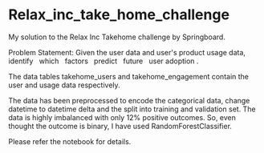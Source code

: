 # Relax_inc_take_home_challenge
My solution to the Relax Inc Takehome challenge by Springboard.

Problem Statement:
Given the user data and user's product usage data, identify   which   factors   predict   future   user
adoption .

The data tables takehome_users and takehome_engagement contain the user and usage data respectively. 

The data has been preprocessed to encode the categorical data, change datetime to datetime delta and the split into training and validation set.
The data is highly imbalanced with only 12% positive outcomes. So, even thought the outcome is binary, I have used RandomForestClassifier.

Please refer the notebook for details.
